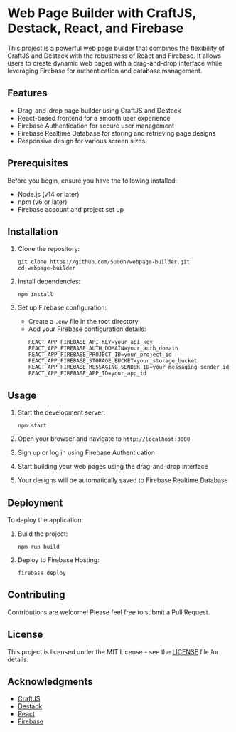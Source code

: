 # Web Page Builder with CraftJS, Destack, React, and Firebase

This project is a powerful web page builder that combines the flexibility of CraftJS and Destack with the robustness of React and Firebase. It allows users to create dynamic web pages with a drag-and-drop interface while leveraging Firebase for authentication and database management.

## Features

- Drag-and-drop page builder using CraftJS and Destack
- React-based frontend for a smooth user experience
- Firebase Authentication for secure user management
- Firebase Realtime Database for storing and retrieving page designs
- Responsive design for various screen sizes

## Prerequisites

Before you begin, ensure you have the following installed:
- Node.js (v14 or later)
- npm (v6 or later)
- Firebase account and project set up

## Installation

1. Clone the repository:
   ```
   git clone https://github.com/5u00n/webpage-builder.git
   cd webpage-builder
   ```

2. Install dependencies:
   ```
   npm install
   ```

3. Set up Firebase configuration:
   - Create a `.env` file in the root directory
   - Add your Firebase configuration details:
     ```
     REACT_APP_FIREBASE_API_KEY=your_api_key
     REACT_APP_FIREBASE_AUTH_DOMAIN=your_auth_domain
     REACT_APP_FIREBASE_PROJECT_ID=your_project_id
     REACT_APP_FIREBASE_STORAGE_BUCKET=your_storage_bucket
     REACT_APP_FIREBASE_MESSAGING_SENDER_ID=your_messaging_sender_id
     REACT_APP_FIREBASE_APP_ID=your_app_id
     ```

## Usage

1. Start the development server:
   ```
   npm start
   ```

2. Open your browser and navigate to `http://localhost:3000`

3. Sign up or log in using Firebase Authentication

4. Start building your web pages using the drag-and-drop interface

5. Your designs will be automatically saved to Firebase Realtime Database

## Deployment

To deploy the application:

1. Build the project:
   ```
   npm run build
   ```

2. Deploy to Firebase Hosting:
   ```
   firebase deploy
   ```

## Contributing

Contributions are welcome! Please feel free to submit a Pull Request.

## License

This project is licensed under the MIT License - see the [LICENSE](LICENSE) file for details.

## Acknowledgments

- [CraftJS](https://craft.js.org/)
- [Destack](https://github.com/LiveDuo/destack)
- [React](https://reactjs.org/)
- [Firebase](https://firebase.google.com/)

